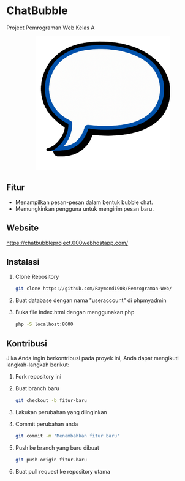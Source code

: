 # ChatBubble
Project Pemrograman Web Kelas A
<p align="center">
  <a href="#"><img width="350" height="350" src="https://github.com/Raymond1908/Pemrograman-Web/blob/main/Pemrograman%20Web/chatbubble.png"></a>
</p>

## Fitur

- Menampilkan pesan-pesan dalam bentuk bubble chat.
- Memungkinkan pengguna untuk mengirim pesan baru.

## Website

https://chatbubbleproject.000webhostapp.com/

## Instalasi

1. Clone Repository
   ```bash
   git clone https://github.com/Raymond1908/Pemrograman-Web/
   
2. Buat database dengan nama "useraccount" di phpmyadmin
   
3. Buka file index.html dengan menggunakan php
   ```bash
   php -S localhost:8000
   
## Kontribusi
Jika Anda ingin berkontribusi pada proyek ini, Anda dapat mengikuti langkah-langkah berikut:

1. Fork repository ini

2. Buat branch baru
   ```bash
   git checkout -b fitur-baru

3. Lakukan perubahan yang diinginkan

4. Commit perubahan anda
   ```bash
   git commit -m 'Menambahkan fitur baru'
   
5. Push ke branch yang baru dibuat
   ```bash
   git push origin fitur-baru
   
6. Buat pull request ke repository utama


